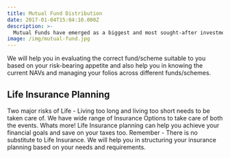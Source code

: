 ```yaml
---
title: Mutual Fund Distribution
date: 2017-01-04T15:04:10.000Z
description: >-
  Mutual Funds have emerged as a biggest and most sought-after investment option in modern times. But with so many funds and schemes in the market, it has become mind-boggling to choose the right fund/scheme. Having invested in mutual funds, there is another more herculean task of managing the funds, knowing their folios and current NAV.
image: /img/mutual-fund.jpg
---
```


We will help you in evaluating the correct fund/scheme suitable to you based on your risk-bearing appetite and also help you in knowing the current NAVs and managing your folios across different funds/schemes.

## Life Insurance Planning

Two major risks of Life - Living too long and living too short needs to be taken care of. We have wide range of Insurance Options to take care of both the events. Whats more! Life Insurance planning can help you achieve your financial goals and save on your taxes too. Remember - There is no substitute to Life Insurance. We will help you in structuring your insurance planning based on your needs and requirements.
